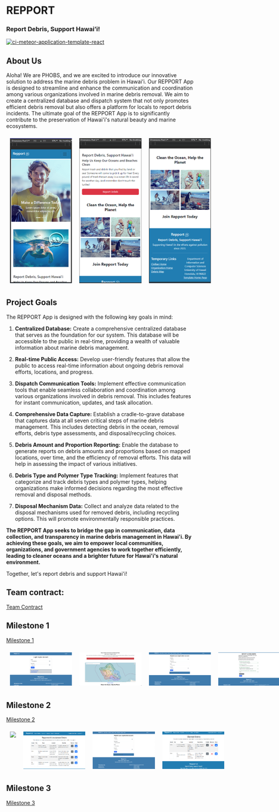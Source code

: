 # REPPORT 
### Report Debris, Support Hawai’i!

[![ci-meteor-application-template-react](https://github.com/ics-software-engineering/meteor-application-template-react/actions/workflows/ci.yml/badge.svg)](https://github.com/ics-software-engineering/meteor-application-template-react/actions/workflows/ci.yml)


## About Us
Aloha! We are PHOBS, and we are excited to introduce our innovative solution to address the marine debris problem in Hawai’i. Our REPPORT App is designed to streamline and enhance the communication and coordination among various organizations involved in marine debris removal. We aim to create a centralized database and dispatch system that not only promotes efficient debris removal but also offers a platform for locals to report debris incidents. The ultimate goal of the REPPORT App is to significantly contribute to the preservation of Hawai'i's natural beauty and marine ecosystems.

<div style="display: flex;">
    <img src="doc/screenshots/repport-image1.png" style="max-width: 33%; padding: 10px;">
    <img src="doc/screenshots/repport-image2.png" style="max-width: 33%; padding: 10px;">
    <img src="doc/screenshots/repport-image3.png" style="max-width: 33%; padding: 10px;">
</div>


## Project Goals
The REPPORT App is designed with the following key goals in mind:

1. **Centralized Database:** Create a comprehensive centralized database that serves as the foundation for our system. This database will be accessible to the public in real-time, providing a wealth of valuable information about marine debris management.

2. **Real-time Public Access:** Develop user-friendly features that allow the public to access real-time information about ongoing debris removal efforts, locations, and progress.

3. **Dispatch Communication Tools:** Implement effective communication tools that enable seamless collaboration and coordination among various organizations involved in debris removal. This includes features for instant communication, updates, and task allocation.

4. **Comprehensive Data Capture:** Establish a cradle-to-grave database that captures data at all seven critical steps of marine debris management. This includes detecting debris in the ocean, removal efforts, debris type assessments, and disposal/recycling choices.

5. **Debris Amount and Proportion Reporting:** Enable the database to generate reports on debris amounts and proportions based on mapped locations, over time, and the efficiency of removal efforts. This data will help in assessing the impact of various initiatives.

6. **Debris Type and Polymer Type Tracking:** Implement features that categorize and track debris types and polymer types, helping organizations make informed decisions regarding the most effective removal and disposal methods.

7. **Disposal Mechanism Data:** Collect and analyze data related to the disposal mechanisms used for removed debris, including recycling options. This will promote environmentally responsible practices.

**The REPPORT App seeks to bridge the gap in communication, data collection, and transparency in marine debris management in Hawai'i. By achieving these goals, we aim to empower local communities, organizations, and government agencies to work together efficiently, leading to cleaner oceans and a brighter future for Hawai'i's natural environment.**

Together, let's report debris and support Hawai'i!

## Team contract:
[Team Contract](https://docs.google.com/document/d/1hqwtUSlLyOAMSRyKHdL3C6uYKi89OWbeOxxnrKbckJA/edit?usp=sharing)

## Milestone 1
[Milestone 1](https://github.com/orgs/phobs-co/projects/1)
<div style="display: flex;">
    <img src="doc/screenshots/login.png" style="max-width: 33%; padding: 10px;">
    <img src="doc/screenshots/map.png" style="max-width: 33%; padding: 10px;">
    <img src="doc/screenshots/registerorg.png" style="max-width: 33%; padding: 10px;">
    <img src="doc/screenshots/report.png" style="max-width: 33%; padding: 10px;">
</div>

## Milestone 2
[Milestone 2](https://github.com/orgs/phobs-co/projects/2)
<div style="display: flex;">
    <img src="doc/screenshots/editOrgProfile.png" style="max-width: 33%; padding: 10px;">
    <img src="doc/screenshots/reportedUnclaimedPage.png" style="max-width: 33%; padding: 10px;">
    <img src="doc/screenshots/registerorg.png" style="max-width: 33%; padding: 10px;">
    <img src="doc/screenshots/claimedPage.png" style="max-width: 33%; padding: 10px;">
</div>

## Milestone 3
[Milestone 3](https://github.com/orgs/phobs-co/projects/3)
